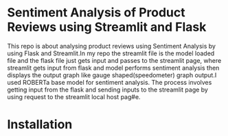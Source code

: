 <h1>Sentiment Analysis of Product Reviews using Streamlit and Flask</h1>
This repo is about analysing product reviews using Sentiment Analysis by using Flask and Streamlit.In my repo the streamlit file is the model loaded file and the flask file just gets input and passes to the streamlit page, where streamlit gets input from flask and model performs sentiment analysis then displays the output graph like gauge shaped(speedometer) graph output.I used ROBERTa base model for sentiment analysis. 
The process involves getting input from the flask and sending inputs to the streamlit page by using request to the streamlit local host pag#e.

# Installation

